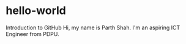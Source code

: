 # hello-world
Introduction to GitHub
Hi, my name is Parth Shah.
I'm an aspiring ICT Engineer from PDPU.
